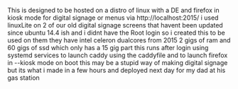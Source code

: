 This is designed to be hosted on a distro of linux with a DE and firefox in kiosk mode for digital signage or menus via http://localhost:2015/ 
i used linuxLite on 2 of our old digital signage screens that havent been updated since ubuntu 14.4 ish and i didnt have the Root login so i created this to be used on them they have intel celeron dualcores from 2015 2 gigs of ram and 60 gigs of ssd which only has a 15 gig part this runs after login using systemd services to launch caddy using the caddyfile and to launch firefox in --kiosk mode on boot this may be a stupid way of making digital signage but its what i made in a few hours and deployed next day for my dad at his gas station
